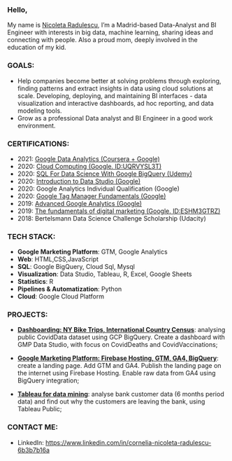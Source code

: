 ### Hello,

My name is [Nicoleta Radulescu](https://www.linkedin.com/in/cornelia-nicoleta-radulescu-6b3b7b16a/), I’m a Madrid-based Data-Analyst and BI Engineer with interests in big data, machine learning, sharing ideas and connecting with people. Also a proud mom, deeply involved in the education of my kid.

### GOALS:
- Help companies become better at solving problems through exploring, finding patterns and extract insights in data using cloud solutions at scale. Developing, deploying, and maintaining BI interfaces - data visualization and interactive dashboards, ad hoc reporting, and data modeling tools.
- Grow as a professional Data analyst and BI Engineer in a good work environment.

### CERTIFICATIONS:
- 2021: [Google Data Analytics (Coursera + Google)](https://www.coursera.org/account/accomplishments/professional-cert/HEXY85T6YTXF)
- 2020: [Cloud Computing (Google. ID:UQRVYSL3T)](https://learndigital.withgoogle.com/activate/validate-certificate-code)
- 2020: [SQL For Data Science With Google BigQuery (Udemy)](https://www.udemy.com/certificate/UC-8da8f328-39c6-47c2-93ff-323bd0dd101d/)
- 2020: [Introduction to Data Studio (Google)](https://analytics.google.com/analytics/academy/certificate/ZCuyaav-QUCtYO28cAmVYg)
- 2020: Google Analytics Individual Qualification (Google)
- 2020: [Google Tag Manager Fundamentals (Google)](https://analytics.google.com/analytics/academy/certificate/xvXKCiqOTIqyMwyZvrT5tQ)
- 2019: [Advanced Google Analytics (Google)](https://analytics.google.com/analytics/academy/certificate/oEV5_XK3RU6WD3_w-qoSlQ)
- 2019: [The fundamentals of digital marketing (Google. ID:ESHM3GTRZ)](https://learndigital.withgoogle.com/digitalgarage/validate-certificate-code)
- 2018: Bertelsmann Data Science Challenge Scholarship (Udacity)

### TECH STACK:
- **Google Marketing Platform**: GTM, Google Analytics
- **Web**: HTML,CSS,JavaScript
- **SQL**: Google BigQuery, Cloud Sql, Mysql
- **Visualization**: Data Studio, Tableau, R, Excel, Google Sheets
- **Statistics**: R 
- **Pipelines & Automatization**: Python 
- **Cloud**: Google Cloud Platform

### PROJECTS:

- [**Dashboarding: NY Bike Trips, International Country Census**](https://github.com/NikoRadulescu/BigQuery-with-Data-Studio-Case-study-Covid19): analysing public CovidData dataset using GCP BigQuery. Create a dashboard with GMP Data Studio, with focus on CovidDeaths and CovidVaccinations;

- [**Google Marketing Platform: Firebase Hosting, GTM, GA4, BigQuery**](https://github.com/NikoRadulescu/Firebase-Hosting-GTM-GA4-BigQuery): create a landing page. Add GTM and GA4. Publish the landing page on the internet using Firebase Hosting. Enable raw data from GA4 using BigQuery integration;
  
- [**Tableau for data mining**](https://github.com/NikoRadulescu/Tableau-for-Data-Mining): analyse bank customer data (6 months period data) and find out why the customers are leaving the bank, using Tableau Public;

### CONTACT ME: 
- LinkedIn: https://www.linkedin.com/in/cornelia-nicoleta-radulescu-6b3b7b16a

